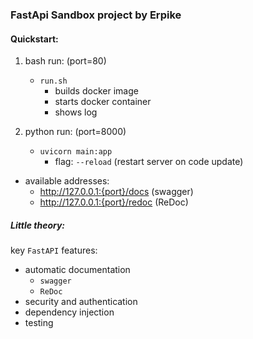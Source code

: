 ### FastApi Sandbox project by Erpike

#### Quickstart:

1. bash run: (port=80)
   - `run.sh`
      - builds docker image
      - starts docker container
      - shows log

2. python run: (port=8000)
   - `uvicorn main:app`
     - flag: `--reload` (restart server on code update)

- available addresses:
  - http://127.0.0.1:{port}/docs (swagger)
  - http://127.0.0.1:{port}/redoc (ReDoc)


##### Little theory:

key `FastAPI` features:
- automatic documentation
  - `swagger`
  - `ReDoc`
- security and authentication
- dependency injection
- testing
